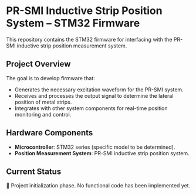 # PR-SMI Inductive Strip Position System – STM32 Firmware

This repository contains the STM32 firmware for interfacing with the PR-SMI inductive strip position measurement system.

## Project Overview

The goal is to develop firmware that:

- Generates the necessary excitation waveform for the PR-SMI system.
- Receives and processes the output signal to determine the lateral position of metal strips.
- Integrates with other system components for real-time position monitoring and control.

## Hardware Components

- **Microcontroller**: STM32 series (specific model to be determined).
- **Position Measurement System**: PR-SMI inductive strip position system.

## Current Status

🚧 Project initialization phase. No functional code has been implemented yet.
